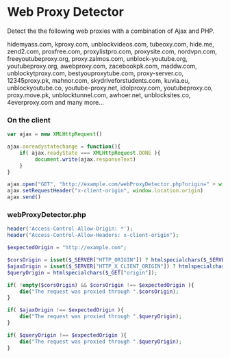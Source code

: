 # Web Proxy Detector

Detect the the following web proxies with a combination of Ajax and PHP.

hidemyass.com, kproxy.com, unblockvideos.com, tubeoxy.com, hide.me, zend2.com, proxfree.com, proxylistpro.com, proxysite.com, nordvpn.com, freeyoutubeproxy.org, proxy.zalmos.com, unblock-youtube.org, youtubeproxy.org, awebproxy.com, zacebookpk.com, maddw.com, unblockytproxy.com, bestyouproxytube.com, proxy-server.co, 12345proxy.pk, mahnor.com, skydriveforstudents.com, kuvia.eu, unblockyoutube.co, youtube-proxy.net, idolproxy.com, youtubeproxy.co, proxy.move.pk, unblocktunnel.com, awhoer.net, unblocksites.co, 4everproxy.com and many more...

### On the client

```javascript
var ajax = new XMLHttpRequest()

ajax.onreadystatechange = function(){
    if( ajax.readyState === XMLHttpRequest.DONE ){
         document.write(ajax.responseText)
    }
}

ajax.open("GET", "http://example.com/webProxyDetector.php?origin=" + window.location.origin, true)
ajax.setRequestHeader("x-client-origin", window.location.origin)
ajax.send()
```

### webProxyDetector.php

```php
header('Access-Control-Allow-Origin: *');  
header("Access-Control-Allow-Headers: x-client-origin");

$expectedOrigin = "http://example.com";

$corsOrigin = isset($_SERVER["HTTP_ORIGIN"]) ? htmlspecialchars($_SERVER["HTTP_ORIGIN"]) : "";
$ajaxOrigin = isset($_SERVER["HTTP_X_CLIENT_ORIGIN"]) ? htmlspecialchars($_SERVER["HTTP_X_CLIENT_ORIGIN"]) : "";
$queryOrigin = htmlspecialchars($_GET["origin"]);

if( !empty($corsOrigin) && $corsOrigin !== $expectedOrigin ){
    die("The request was proxied through ".$corsOrigin);
}

if( $ajaxOrigin !== $expectedOrigin ){
    die("The request was proxied through ".$queryOrigin);
}

if( $queryOrigin !== $expectedOrigin ){
    die("The request was proxied through ".$queryOrigin);
}
```
